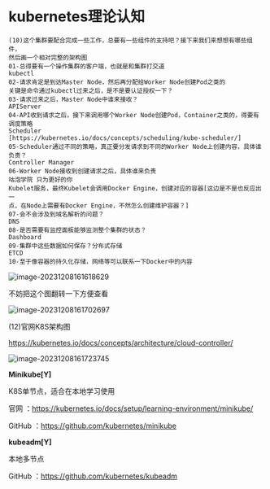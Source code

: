 # kubernetes理论认知

```text
(10)这个集群要配合完成一些工作，总要有一些组件的支持吧？接下来我们来想想有哪些组件，
然后画一个相对完整的架构图
01-总得要有一个操作集群的客户端，也就是和集群打交道
kubectl
02-请求肯定是到达Master Node，然后再分配给Worker Node创建Pod之类的
关键是命令通过kubectl过来之后，是不是要认证授权一下？
03-请求过来之后，Master Node中谁来接收？
APIServer
04-API收到请求之后，接下来调用哪个Worker Node创建Pod，Container之类的，得要有调度策略
Scheduler
[https://kubernetes.io/docs/concepts/scheduling/kube-scheduler/]
05-Scheduler通过不同的策略，真正要分发请求到不同的Worker Node上创建内容，具体谁负责？
Controller Manager
06-Worker Node接收到创建请求之后，具体谁来负责
咕泡学院 只为更好的你
Kubelet服务，最终Kubelet会调用Docker Engine，创建对应的容器[这边是不是也反应出一
点，在Node上需要有Docker Engine，不然怎么创建维护容器？]
07-会不会涉及到域名解析的问题？
DNS
08-是否需要有监控面板能够监测整个集群的状态？
Dashboard
09-集群中这些数据如何保存？分布式存储
ETCD
10-至于像容器的持久化存储，网络等可以联系一下Docker中的内容
```

![image-20231208161618629](http://img.minalz.cn/typora/image-20231208161618629.png)

不妨把这个图翻转一下方便查看

![image-20231208161702697](http://img.minalz.cn/typora/image-20231208161702697.png)

(12)官网K8S架构图

https://kubernetes.io/docs/concepts/architecture/cloud-controller/

![image-20231208161723745](http://img.minalz.cn/typora/image-20231208161723745.png)

**Minikube[Y]**

K8S单节点，适合在本地学习使用

官网 ：https://kubernetes.io/docs/setup/learning-environment/minikube/

GitHub ：https://github.com/kubernetes/minikube

**kubeadm[Y]**

本地多节点

GitHub ：https://github.com/kubernetes/kubeadm
